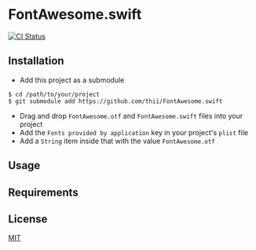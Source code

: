 # FontAwesome.swift

[![CI Status](http://img.shields.io/travis/thii/FontAwesome.swift.svg?style=flat)](https://travis-ci.org/thii/FontAwesome.swift)

## Installation

- Add this project as a submodule
```shell
$ cd /path/to/your/project
$ git submodule add https://github.com/thii/FontAwesome.swift
```
- Drag and drop `FontAwesome.otf` and `FontAwesome.swift` files into your project
- Add the `Fonts provided by application` key in your project's `plist` file
- Add a `String` item inside that with the value `FontAwesome.otf`

## Usage

## Requirements

## License

[MIT](http://thi.mit-license.org/)
